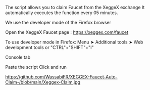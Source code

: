 The script allows you to claim Faucet from the XeggeX exchange
It automatically executes the function every 05 minutes.

We use the developer mode of the Firefox browser

Open the XeggeX Faucet page : https://xeggex.com/faucet

To use developer mode in Firefox: Menu ➤ Additional tools ➤ Web development tools
or "CTRL"+"SHIFT"+"I"

Console tab

Paste the script
Click and run

https://github.com/WassabiFR/XEGGEX-Faucet-Auto-Claim-/blob/main/Xeggex-Claim.jpg
